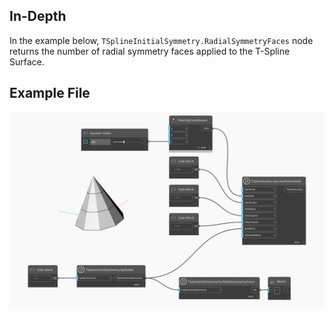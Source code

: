 ## In-Depth
In the example below, `TSplineInitialSymmetry.RadialSymmetryFaces` node returns the number of radial symmetry faces applied to the T-Spline Surface. 

## Example File

![Example](./Autodesk.DesignScript.Geometry.TSpline.TSplineInitialSymmetry.RadialSymmetryFaces_img.jpg)